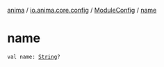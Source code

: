 [anima](../../index.md) / [io.anima.core.config](../index.md) / [ModuleConfig](index.md) / [name](./name.md)

# name

`val name: `[`String`](https://kotlinlang.org/api/latest/jvm/stdlib/kotlin/-string/index.html)`?`